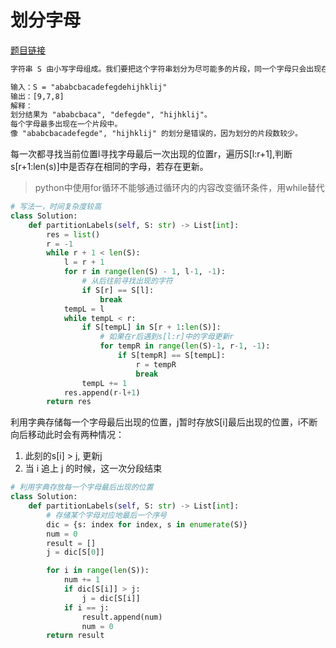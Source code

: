 # 划分字母

[题目链接](https://leetcode-cn.com/problems/partition-labels/)

~~~txt
字符串 S 由小写字母组成。我们要把这个字符串划分为尽可能多的片段，同一个字母只会出现在其中的一个片段。返回一个表示每个字符串片段的长度的列表。

输入：S = "ababcbacadefegdehijhklij"
输出：[9,7,8]
解释：
划分结果为 "ababcbaca", "defegde", "hijhklij"。
每个字母最多出现在一个片段中。
像 "ababcbacadefegde", "hijhklij" 的划分是错误的，因为划分的片段数较少。
~~~

每一次都寻找当前位置l寻找字母最后一次出现的位置r，遍历S[l:r+1],判断s[r+1:len(s)]中是否存在相同的字母，若存在更新。  

> python中使用for循环不能够通过循环内的内容改变循环条件，用while替代

~~~python
# 写法一，时间复杂度较高
class Solution:
    def partitionLabels(self, S: str) -> List[int]:
        res = list()
        r = -1
        while r + 1 < len(S):
            l = r + 1
            for r in range(len(S) - 1, l-1, -1):
                # 从后往前寻找出现的字符
                if S[r] == S[l]:
                    break
            tempL = l
            while tempL < r:
                if S[tempL] in S[r + 1:len(S)]:
                    # 如果在r后遇到s[l:r]中的字母更新r
                    for tempR in range(len(S)-1, r-1, -1):
                        if S[tempR] == S[tempL]:
                            r = tempR
                            break
                tempL += 1
            res.append(r-l+1)
        return res
~~~

利用字典存储每一个字母最后出现的位置，j暂时存放S[i]最后出现的位置，i不断向后移动此时会有两种情况：  

1. 此刻的s[i] > j, 更新j
2. 当 i 追上 j 的时候，这一次分段结束

~~~python
# 利用字典存放每一个字母最后出现的位置
class Solution:
    def partitionLabels(self, S: str) -> List[int]:
        # 存储某个字母对应地最后一个序号
        dic = {s: index for index, s in enumerate(S)}
        num = 0
        result = []
        j = dic[S[0]]

        for i in range(len(S)):
            num += 1
            if dic[S[i]] > j:
                j = dic[S[i]]
            if i == j:
                result.append(num)
                num = 0
        return result
~~~